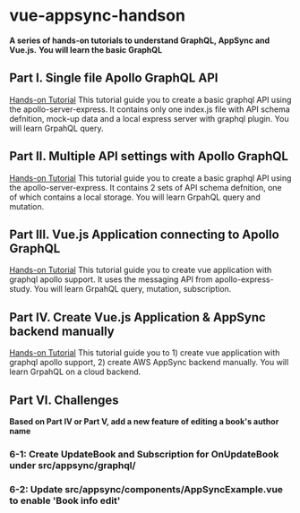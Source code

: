 # vue-appsync-handson
**A series of hands-on tutorials to understand GraphQL, AppSync and Vue.js.**
**You will learn the basic GraphQL**

## Part I. Single file Apollo GraphQL API
[Hands-on Tutorial](graphql-express-server.MD)
This tutorial guide you to create a basic graphql API using the apollo-server-express. It contains only one index.js file with API schema defnition, mock-up data and a local express server with graphql plugin. You will learn GrpahQL query.

## Part II. Multiple API settings with Apollo GraphQL
[Hands-on Tutorial](apollo-express-study.MD)
This tutorial guide you to create a basic graphql API using the apollo-server-express. It contains 2 sets of API schema defnition, one of which contains a local storage. You will learn GrpahQL query and mutation. 

## Part III. Vue.js Application connecting to Apollo GraphQL
[Hands-on Tutorial](vue-apollo-study.MD)
This tutorial guide you to create vue application with graphql apollo support. It uses the messaging API from apollo-express-study. You will learn GrpahQL query, mutation, subscription. 

## Part IV. Create Vue.js Application & AppSync backend manually
[Hands-on Tutorial](/vue-appsync-study.MD)
This tutorial guide you to 1) create vue application with graphql apollo support, 2) create AWS AppSync backend manually. You will learn GrpahQL on a cloud backend. 

## Part VI. Challenges
**Based on Part IV or Part V, add a new feature of editing a book's author name**
### 6-1: Create UpdateBook and Subscription for OnUpdateBook under src/appsync/graphql/

### 6-2: Update src/appsync/components/AppSyncExample.vue to enable 'Book info edit'
